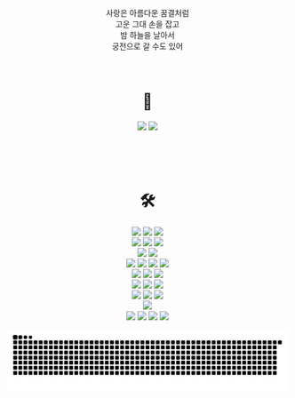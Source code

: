 #
<div align="center">
<br /><br />
  사랑은 아름다운 꿈결처럼<br />
  고운 그대 손을 잡고<br />
  밤 하늘을 날아서<br />
  궁전으로 갈 수도 있어<br />
<br /><br />

# 🎩 
<a href="https://velog.io/@devjcode" target="_blank"><img src="https://img.shields.io/badge/Blog-20C997?style=flat-square&logo=Velog&logoColor=white"/></a>
<a href="https://itswodud.notion.site/itswodud/a966df7a74ac41c1ad74dfc17227ea4e" target="_blank"><img src="https://img.shields.io/badge/Notion-000000?style=flat-square&logo=Notion&logoColor=white"/></a>

<br /><br /><br />
# 🛠
<p align="center">
  <img src="https://img.shields.io/badge/C-A8B9CC?style=flat-square&logo=C&logoColor=white" /> 
  <img src="https://img.shields.io/badge/PHP-777BB4?style=flat-square&logo=PHP&logoColor=white" />  
  <img src="https://img.shields.io/badge/Python-3776AB?style=flat-square&logo=Python&logoColor=white" /> <br />
  <img src="https://img.shields.io/badge/HTML5-E34F26?style=flat-square&logo=HTML5&logoColor=white" />
  <img src="https://img.shields.io/badge/CSS3-1572B6?style=flat-square&logo=CSS3&logoColor=white" /> 
  <img src="https://img.shields.io/badge/JavaScript-F7DF1E?style=flat-square&logo=JavaScript&logoColor=white" />  <br />
  <img src="https://img.shields.io/badge/Django-092E20?style=flat-square&logo=Django&logoColor=white" "/>
  <img src="https://img.shields.io/badge/React-61DAFB?style=flat-square&logo=React&logoColor=white"/> <br />
  <img src="https://img.shields.io/badge/Android-3DDC84?style=flat-square&logo=Android&logoColor=white" />
  <img src="https://img.shields.io/badge/Apache-D22128?style=flat-square&logo=Apache&logoColor=white" />
  <img src="https://img.shields.io/badge/MySQL-4479A1?style=flat-square&logo=MySQL&logoColor=white" />
  <img src="https://img.shields.io/badge/SQLite-003B57?style=flat-square&logo=SQLite&logoColor=white" /> <br />
  <img src="https://img.shields.io/badge/Linux-FCC624?style=flat-square&logo=Linux&logoColor=white" />
  <img src="https://img.shields.io/badge/Ubuntu-E95420?style=flat-square&logo=Ubuntu&logoColor=white" />
  <img src="https://img.shields.io/badge/Kali Linux-557C94?style=flat-square&logo=Kali Linux&logoColor=white" /> <br />            
  <img src="https://img.shields.io/badge/Amazon EC2-FF9900?style=flat-square&logo=Amazon EC2&logoColor=white"/> 
  <img src="https://img.shields.io/badge/Amazon RDS-527FFF?style=flat-square&logo=Amazon RDS&logoColor=white" "/> 
  <img src="https://img.shields.io/badge/Amazon S3-569A31?style=flat-square&logo=Amazon S3&logoColor=white"/> <br />
  <img src="https://img.shields.io/badge/Visual Studio-5C2D91?style=flat-square&logo=Visual Studio&logoColor=white" "/> 
  <img src="https://img.shields.io/badge/Visual Studio Code-007ACC?style=flat-square&logo=Visual Studio Code&logoColor=white" "/> 
  <img src="https://img.shields.io/badge/PyCharm-000000?style=flat-square&logo=PyCharm&logoColor=white"/> <br />
  <img src="https://img.shields.io/badge/Postman-FF6C37?style=flat-square&logo=Postman&logoColor=white"/> <br />
  <img src="https://img.shields.io/badge/Figma-F24E1E?style=flat-square&logo=Figma&logoColor=white"/> 
  <img src="https://img.shields.io/badge/Notion-000000?style=flat-square&logo=Notion&logoColor=white"/> 
  <img src="https://img.shields.io/badge/Slack-4A154B?style=flat-square&logo=Slack&logoColor=white" />
  <img src="https://img.shields.io/badge/Discord-5865F2?style=flat-square&logo=Discord&logoColor=white"/>
</p>

  ![snake gif](https://github.com/devjcode/devjcode/blob/output/github-contribution-grid-snake.svg)
</div>
